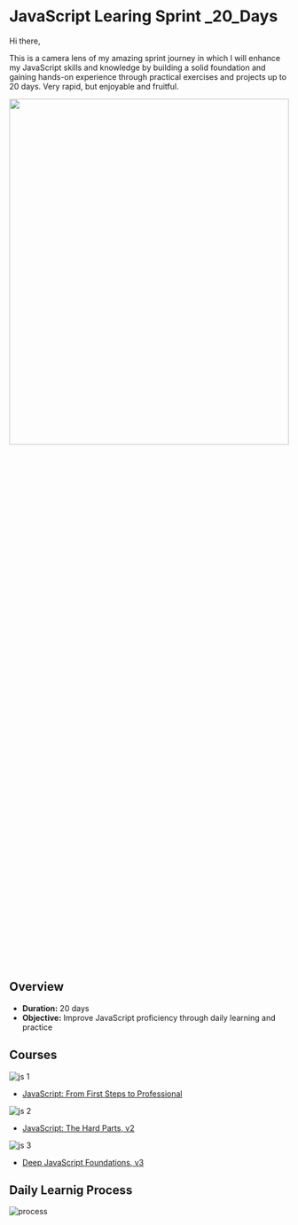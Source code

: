 # JavaScript Learing Sprint _20_Days

Hi there,

This is a camera lens of my amazing sprint journey in which I will enhance my JavaScript skills and knowledge by building a solid foundation and gaining hands-on experience through practical exercises and projects up to 20 days. Very rapid, but enjoyable and fruitful.

  <img src="https://miro.medium.com/v2/resize:fit:2000/1*BPSx-c--z6r7tY29L19ukQ.png"  width="100%" height="40%">


## Overview
- **Duration:** 20 days
- **Objective:** Improve JavaScript proficiency through daily learning and practice

## Courses
  
![js 1](https://github.com/MaramNaqeeb/Mastering_JavaScript_in_20_Days/assets/111737471/77ae12ff-ddeb-4a7d-b00a-533201fa34fa)
 - [JavaScript: From First Steps to Professional](https://frontendmasters.com/courses/javascript-first-steps/)


![js 2](https://github.com/MaramNaqeeb/Mastering_JavaScript_in_20_Days/assets/111737471/406da2ef-b6ca-449b-a2ec-6b72641dd392)
 - [JavaScript: The Hard Parts, v2](https://frontendmasters.com/courses/javascript-hard-parts-v2/)



![js 3](https://github.com/MaramNaqeeb/Mastering_JavaScript_in_20_Days/assets/111737471/8a943db4-d7f2-4826-94cb-62e29b3b369c)
 - [Deep JavaScript Foundations, v3](https://frontendmasters.com/courses/deep-javascript-v3/)



## Daily Learnig Process


![process](https://github.com/MaramNaqeeb/Mastering_JavaScript_in_20_Days/assets/111737471/345c1efd-0b21-4d3a-86ee-f6f826c4b2ed)


